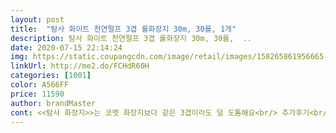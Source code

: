 ```yaml
---
layout: post 
title:  "탐사 화이트 천연펄프 3겹 롤화장지 30m, 30롤, 1개" 
description: 탐사 화이트 천연펄프 3겹 롤화장지 30m, 30롤,  ..
date: 2020-07-15 22:14:24 
img: https://static.coupangcdn.com/image/retail/images/158265861956665-a1e9121a-91a1-4780-aefa-7cfdf6b8487a.jpg 
linkUrl: http://me2.do/FCHdR60H 
categories: [1001] 
color: A566FF 
price: 11590 
author: brandMaster 
cont: <<탐사 화장지>>는 코멧 화장지보다 같은 3겹이라도 덜 도톰해요<br/> 추가후기<br/><br/> -.<br/><br/> -;;  30M 인데.<br/>.<br/>(더 긴 걸 사야하나... <br/>)<br/>1주 정도 사용해니<br/>30m로 화장지 장수는 같아요<br/>30m짜리를 이번에 검색해보고 주문.<br/>.<br/>탐사 화이트 100%천연펄프에<br/>3겹30M 괜찮네요<br/>가격도 에 비하면 괜찮아요<br/>그대신 천연펄프에 휴지를 뜯을때 먼지날림이 더 적어요<br/>그래서 실내에서 사용하기 괜찮은것 같아요<br/>그렇다고 흡수력이 떨어지는건 아닌것 같구요<br/>그리고 입 코 닦는데 아무거나 쓸 순 없잖아요<br/>그리고 피부에 닿았을때 부드러워요<br/>근데 <<코멧 화장지>>가 같은 장수를 접었을때 더 도톰해서<br/>근데 좀 탐사가 작은 편이네.<br/><br/> 
---
```

 